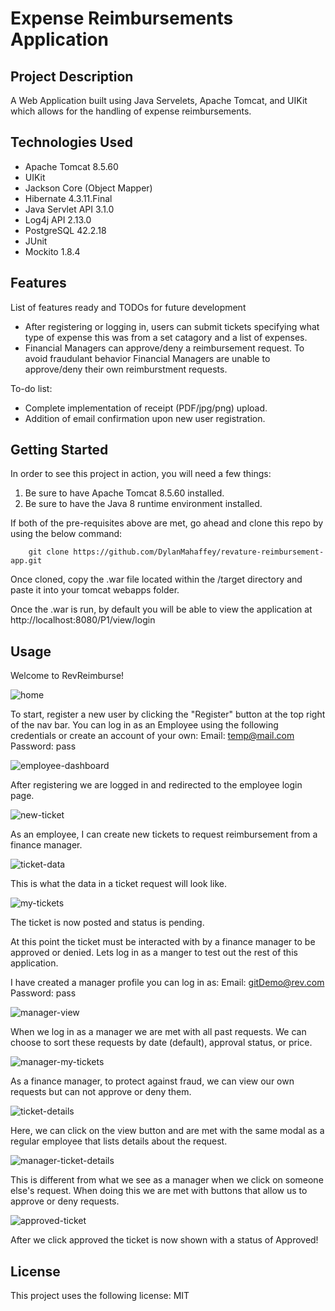 # Expense Reimbursements Application

## Project Description

A Web Application built using Java Servelets, Apache Tomcat, and UIKit which allows for the handling of expense reimbursements.

## Technologies Used

- Apache Tomcat 8.5.60
- UIKit
- Jackson Core (Object Mapper)
- Hibernate 4.3.11.Final
- Java Servlet API 3.1.0
- Log4j API 2.13.0
- PostgreSQL 42.2.18
- JUnit
- Mockito 1.8.4


## Features

List of features ready and TODOs for future development
- After registering or logging in, users can submit tickets specifying what type of expense this was from a set catagory and a list of expenses.
- Financial Managers can approve/deny a reimbursement request. To avoid fraudulant behavior Financial Managers are unable to approve/deny their own reimburstment requests. 

To-do list:
* Complete implementation of receipt (PDF/jpg/png) upload.
* Addition of email confirmation upon new user registration.

## Getting Started
   
In order to see this project in action, you will need a few things:

1) Be sure to have Apache Tomcat 8.5.60 installed.
2) Be sure to have the Java 8 runtime environment installed.

If both of the pre-requisites above are met, go ahead and clone this repo by using the below command:

        git clone https://github.com/DylanMahaffey/revature-reimbursement-app.git

Once cloned, copy the .war file located within the /target directory and paste it into your tomcat webapps folder.

Once the .war is run, by default you will be able to view the application at http://localhost:8080/P1/view/login

## Usage

Welcome to RevReimburse!

![home](http://weather-api-angular-test.s3-website-us-west-1.amazonaws.com/readme-images/Capture.PNG)

To start, register a new user by clicking the "Register" button at the top right of the nav bar.
You can log in as an Employee using the following credentials or create an account of your own:
Email: temp@mail.com
Password: pass

![employee-dashboard](http://weather-api-angular-test.s3-website-us-west-1.amazonaws.com/readme-images/Employee%20Login%20Screen.PNG)

After registering we are logged in and redirected to the employee login page.

![new-ticket](http://weather-api-angular-test.s3-website-us-west-1.amazonaws.com/readme-images/New%20Ticket.PNG)

As an employee, I can create new tickets to request reimbursement from a finance manager.

![ticket-data](http://weather-api-angular-test.s3-website-us-west-1.amazonaws.com/readme-images/new%20ticket%20demo%20data.PNG)

This is what the data in a ticket request will look like.

![my-tickets](http://weather-api-angular-test.s3-website-us-west-1.amazonaws.com/readme-images/ticket%20posted.PNG)

The ticket is now posted and status is pending.

At this point the ticket must be interacted with by a finance manager to be approved or denied. 
Lets log in as a manger to test out the rest of this application.

I have created a manager profile you can log in as:
Email: gitDemo@rev.com
Password: pass

![manager-view](http://weather-api-angular-test.s3-website-us-west-1.amazonaws.com/readme-images/manager%20view.PNG)

When we log in as a manager we are met with all past requests. We can choose to sort these requests by 
date (default), approval status, or price.

![manager-my-tickets](http://weather-api-angular-test.s3-website-us-west-1.amazonaws.com/readme-images/manager%20my%20tickets.PNG)

As a finance manager, to protect against fraud, we can view our own requests but can not approve or deny them. 

![ticket-details](http://weather-api-angular-test.s3-website-us-west-1.amazonaws.com/readme-images/ticket%20details.PNG)

Here, we can click on the view button and are met with the same modal as a regular employee that lists details about the request.

![manager-ticket-details](http://weather-api-angular-test.s3-website-us-west-1.amazonaws.com/readme-images/manager%20ticket%20details.PNG)

This is different from what we see as a manager when we click on someone else's request. When doing this we are met with 
buttons that allow us to approve or deny requests.

![approved-ticket](http://weather-api-angular-test.s3-website-us-west-1.amazonaws.com/readme-images/approved%20ticket.PNG)

After we click approved the ticket is now shown with a status of Approved!

## License

This project uses the following license: MIT

